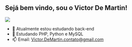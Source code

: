 ## Sejá bem vindo, sou o Victor De Martin! 

<picture>
  <source
    srcset="https://github-readme-stats.vercel.app/api?username=VictorDMartin&show_icons=true&theme=transparent"
    media="(prefers-color-scheme: dark)"
  />
  <source
    srcset="https://github-readme-stats.vercel.app/api?username=VictorDmartin&show_icons=true"
    media="(prefers-color-scheme: light), (prefers-color-scheme: no-preference)"
  />
  <img src="https://github-readme-stats.vercel.app/api?username=VictorDmartin&show_icons=true" />
</picture>

- 🔭 Atualmente estou estudando back-end
- 🌱 Estudando PHP, Python e MySQL
- 📫 Email: Victor.DeMartin.contato@gmail.com



